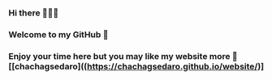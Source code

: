 ### Hi there 👨🏼‍🦯

### Welcome to my GitHub 🦫

### Enjoy your time here but you may like my website more 🤠 [[chachagsedaro]((https://chachagsedaro.github.io/website/)]

<!--
**chachagsedaro/chachagsedaro** is a ✨ _special_ ✨ repository because its `README.md` (this file) appears on your GitHub profile.

Here are some ideas to get you started:

- 🔭 I’m currently working on ...
- 🌱 I’m currently learning ...
- 👯 I’m looking to collaborate on ...
- 🤔 I’m looking for help with ...
- 💬 Ask me about ...
- 📫 How to reach me: ...
- 😄 Pronouns: ...
- ⚡ Fun fact: ...
-->
